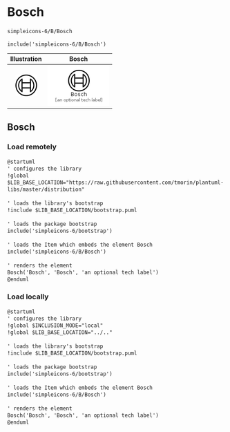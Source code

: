 # Bosch


```text
simpleicons-6/B/Bosch
```

```text
include('simpleicons-6/B/Bosch')
```



| Illustration | Bosch |
| :---: | :---: |
| ![illustration for Illustration](../../simpleicons-6/B/Bosch.png) | ![illustration for Bosch](../../simpleicons-6/B/Bosch.Local.png) |




## Bosch

### Load remotely
```plantuml
@startuml
' configures the library
!global $LIB_BASE_LOCATION="https://raw.githubusercontent.com/tmorin/plantuml-libs/master/distribution"

' loads the library's bootstrap
!include $LIB_BASE_LOCATION/bootstrap.puml

' loads the package bootstrap
include('simpleicons-6/bootstrap')

' loads the Item which embeds the element Bosch
include('simpleicons-6/B/Bosch')

' renders the element
Bosch('Bosch', 'Bosch', 'an optional tech label')
@enduml
```

### Load locally
```plantuml
@startuml
' configures the library
!global $INCLUSION_MODE="local"
!global $LIB_BASE_LOCATION="../.."

' loads the library's bootstrap
!include $LIB_BASE_LOCATION/bootstrap.puml

' loads the package bootstrap
include('simpleicons-6/bootstrap')

' loads the Item which embeds the element Bosch
include('simpleicons-6/B/Bosch')

' renders the element
Bosch('Bosch', 'Bosch', 'an optional tech label')
@enduml
```

